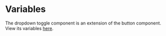 # Variables

The dropdown toggle component is an extension of the button component. View its variables [here](/docs/components/button).